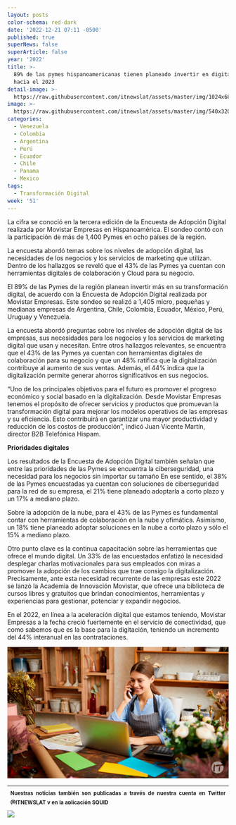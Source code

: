 ```yaml
---
layout: posts
color-schema: red-dark
date: '2022-12-21 07:11 -0500'
published: true
superNews: false
superArticle: false
year: '2022'
title: >-
  89% de las pymes hispanoamericanas tienen planeado invertir en digitalizarse
  hacia el 2023
detail-image: >-
  https://raw.githubusercontent.com/itnewslat/assets/master/img/1024x680/mujer-pyme-g.jpg
image: >-
  https://raw.githubusercontent.com/itnewslat/assets/master/img/540x320/mujer-pyme-p.jpg
categories:
  - Venezuela
  - Colombia
  - Argentina
  - Perú
  - Ecuador
  - Chile
  - Panama
  - Mexico
tags:
  - Transformación Digital
week: '51'
---
```

La cifra se conoció en la tercera edición de la Encuesta de Adopción Digital realizada por Movistar Empresas en Hispanoamérica. El sondeo contó con la participación de más de 1,400 Pymes en ocho países de la región.

La encuesta abordó temas sobre los niveles de adopción digital, las necesidades de los negocios y los servicios de marketing que utilizan.
Dentro de los hallazgos se reveló que el 43% de las Pymes ya cuentan con herramientas digitales de colaboración y Cloud para su negocio.
 
El 89% de las Pymes de la región planean invertir más en su transformación digital, de acuerdo con la Encuesta de Adopción Digital realizada por Movistar Empresas. Este sondeo se realizó a 1,405 micro, pequeñas y medianas empresas de Argentina, Chile, Colombia, Ecuador, México, Perú, Uruguay y Venezuela.
 
La encuesta abordó preguntas sobre los niveles de adopción digital de las empresas, sus necesidades para los negocios y los servicios de marketing digital que usan y necesitan. Entre otros hallazgos relevantes, se encuentra que el 43% de las Pymes ya cuentan con herramientas digitales de colaboración para su negocio y que un 48% ratifica que la digitalización contribuye al aumento de sus ventas. Además, el 44% indica que la digitalización permite generar ahorros significativos en sus negocios.
 
“Uno de los principales objetivos para el futuro es promover el progreso económico y social basado en la digitalización. Desde Movistar Empresas tenemos el propósito de ofrecer servicios y productos que promuevan la transformación digital para mejorar los modelos operativos de las empresas y su eficiencia. Esto contribuirá en garantizar una mayor productividad y reducción de los costos de producción”, indicó Juan Vicente Martín, director B2B Telefónica Hispam.
 
**Prioridades digitales**
 
Los resultados de la Encuesta de Adopción Digital también señalan que entre las prioridades de las Pymes se encuentra la ciberseguridad, una necesidad para los negocios sin importar su tamaño En ese sentido, el 38% de las Pymes encuestadas ya cuentan con soluciones de ciberseguridad para la red de su empresa, el 21% tiene planeado adoptarla a corto plazo y un 17% a mediano plazo.
 
Sobre la adopción de la nube, para el 43% de las Pymes es fundamental contar con herramientas de colaboración en la nube y ofimática. Asimismo, un 18% tiene planeado adoptar soluciones en la nube a corto plazo y sólo el 15% a mediano plazo.
 
Otro punto clave es la continua capacitación sobre las herramientas que ofrece el mundo digital. Un 33% de las encuestados enfatizó la necesidad desplegar charlas motivacionales para sus empleados con miras a promover la adopción de los cambios que trae consigo la digitalización. Precisamente, ante esta necesidad recurrente de las empresas este 2022 se lanzó la Academia de Innovación Movistar, que ofrece una biblioteca de cursos libres y gratuitos que brindan conocimientos, herramientas y experiencias para gestionar, potenciar y expandir negocios.  
 
En el 2022, en línea a la aceleración digital que estamos teniendo, Movistar Empresas a la fecha creció fuertemente en el servicio de conectividad, que como sabemos que es la base para la digitación, teniendo un incremento del 44% interanual en las contrataciones.
 
![](https://raw.githubusercontent.com/itnewslat/assets/master/img/540x320/mujer-pyme-p.jpg)

<table style="height: 42px;" width="569">
<tbody>
<tr>
<td style="text-align: justify;"><sub><strong>Nuestras noticias también son publicadas a través de nuestra cuenta en Twitter <a href="https://twitter.com/itnewslat?lang=es">@ITNEWSLAT</a> y en la aplicación <a href="https://squidapp.co/en/">SQUID</a></strong></sub></td>
</tr>
</tbody>
</table>

<img src="https://tracker.metricool.com/c3po.jpg?hash=56f88a41e39ab42c063cc51676587a04"/>